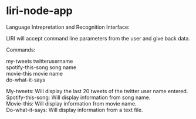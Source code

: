# liri-node-app

Language Intrepretation and Recognition Interface:<br />

LIRI will accept command line parameters from the user and give back data.<br />

Commands:<br />

my-tweets twitterusername<br />
spotify-this-song song name<br />
movie-this movie name<br />
do-what-it-says<br />


My-tweets: Will display the last 20 tweets of the twitter user name entered.<br />
Spotify-this-song: Will display information from song name.<br />
Movie-this: Will display information from movie name.<br />
Do-what-it-says:  Will display information from a text file.<br />
